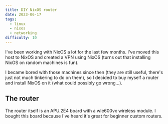 ```yaml
---
title: DIY NixOS router
date: 2023-06-17
tags: 
  - linux
  - nixos
  - networking
difficulty: 10
---
```

I've been working with NixOS a lot for the last few months. 
I've moved this host to NixOS and created a VPN using NixOS (turns out that installing NixOS on random machines is fun).

I became bored with those machines since then (they are still useful, there's just not much tinkering to do on them), so I decided to buy myself a router and install NixOS on it (what could possibly go wrong...).

## The router

The router itself is an APU.2E4 board with a wle600vx wireless module.
I bought this board because I've heard it's great for beginner custom routers.
